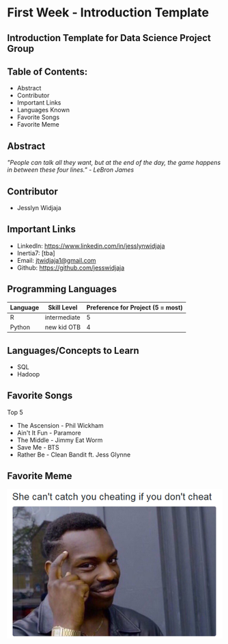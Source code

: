# First Week - Introduction Template
## Introduction Template for Data Science Project Group

## Table of Contents:
  * Abstract
  * Contributor
  * Important Links
  * Languages Known
  * Favorite Songs
  * Favorite Meme
  
## Abstract

*"People can talk all they want, but at the end of the day, the game happens in between these four lines." - LeBron James*  

## Contributor
  * Jesslyn Widjaja
  
## Important Links
  * LinkedIn: https://www.linkedin.com/in/jesslynwidjaja
  * Inertia7: [tba]
  * Email: jtwidjaja1@gmail.com
  * Github: https://github.com/jesswidjaja

## Programming Languages
| Language | Skill Level | Preference for Project (5 = most) |
| -------- | ----------- | --------------------- |
| R        | intermediate| 5                     |
| Python   | new kid OTB | 4                     |

  
## Languages/Concepts to Learn
  * SQL
  * Hadoop 
  
## Favorite Songs
  
  Top 5
  * The Ascension - Phil Wickham
  * Ain't It Fun - Paramore
  * The Middle - Jimmy Eat Worm
  * Save Me - BTS
  * Rather Be - Clean Bandit ft. Jess Glynne 
 

## Favorite Meme

![alt tag](https://github.com/jesswidjaja/First-Week---Introduction-Template/blob/master/meme%204.png?raw=true)

